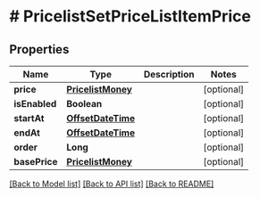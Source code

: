 # # PricelistSetPriceListItemPrice


## Properties 


Name | Type | Description | Notes
------------ | ------------- | ------------- | -------------
**price**| [**PricelistMoney**](PricelistMoney.md) |   | [optional]
**isEnabled**| **Boolean** |   | [optional]
**startAt**| [**OffsetDateTime**](OffsetDateTime.md) |   | [optional]
**endAt**| [**OffsetDateTime**](OffsetDateTime.md) |   | [optional]
**order**| **Long** |   | [optional]
**basePrice**| [**PricelistMoney**](PricelistMoney.md) |   | [optional]


[[Back to Model list]](../../README.md#models) [[Back to API list]](../../README.md#endpoints) [[Back to README]](../../README.md)

